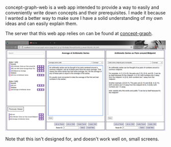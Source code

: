 concept-graph-web is a web app intended to provide a way to easily and conveniently write down concepts and their prerequisites. I made it because I wanted a better way to make sure I have a solid understanding of my own ideas and can easily explain them.

The server that this web app relies on can be found at [concept-graph](https://github.com/jm289765/concept-graph).

![](/images/example.png)

Note that this isn't designed for, and doesn't work well on, small screens.
